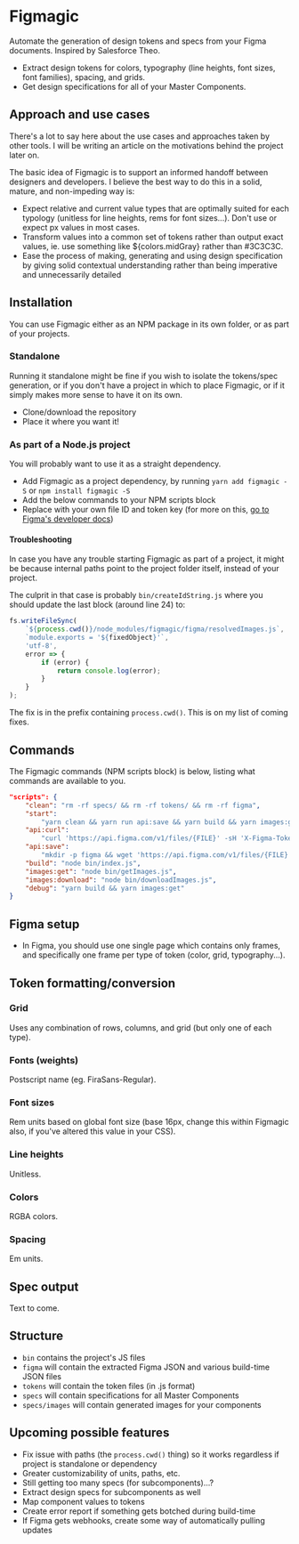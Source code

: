 # Figmagic

Automate the generation of design tokens and specs from your Figma documents. Inspired by Salesforce Theo.

* Extract design tokens for colors, typography (line heights, font sizes, font families), spacing, and grids.
* Get design specifications for all of your Master Components.

## Approach and use cases

There's a lot to say here about the use cases and approaches taken by other tools. I will be writing an article on the motivations behind the project later on.

The basic idea of Figmagic is to support an informed handoff between designers and developers. I believe the best way to do this in a solid, mature, and non-impeding way is:

* Expect relative and current value types that are optimally suited for each typology (unitless for line heights, rems for font sizes...). Don't use or expect px values in most cases.
* Transform values into a common set of tokens rather than output exact values, ie. use something like ${colors.midGray} rather than #3C3C3C.
* Ease the process of making, generating and using design specification by giving solid contextual understanding rather than being imperative and unnecessarily detailed

## Installation

You can use Figmagic either as an NPM package in its own folder, or as part of your projects.

### Standalone

Running it standalone might be fine if you wish to isolate the tokens/spec generation, or if you don't have a project in which to place Figmagic, or if it simply makes more sense to have it on its own.

* Clone/download the repository
* Place it where you want it!

### As part of a Node.js project

You will probably want to use it as a straight dependency.

* Add Figmagic as a project dependency, by running `yarn add figmagic -S` or `npm install figmagic -S`
* Add the below commands to your NPM scripts block
* Replace with your own file ID and token key (for more on this, [go to Figma's developer docs](https://www.figma.com/developers/docs))

#### Troubleshooting

In case you have any trouble starting Figmagic as part of a project, it might be because internal paths point to the project folder itself, instead of your project.

The culprit in that case is probably `bin/createIdString.js` where you should update the last block (around line 24) to:

```js
fs.writeFileSync(
	`${process.cwd()}/node_modules/figmagic/figma/resolvedImages.js`,
	`module.exports = '${fixedObject}'`,
	'utf-8',
	error => {
		if (error) {
			return console.log(error);
		}
	}
);
```

The fix is in the prefix containing `process.cwd()`. This is on my list of coming fixes.

## Commands

The Figmagic commands (NPM scripts block) is below, listing what commands are available to you.

```json
"scripts": {
	"clean": "rm -rf specs/ && rm -rf tokens/ && rm -rf figma",
	"start":
		"yarn clean && yarn run api:save && yarn build && yarn images:get && yarn images:download",
	"api:curl":
		"curl 'https://api.figma.com/v1/files/{FILE}' -sH 'X-Figma-Token: {TOKEN}' | python -m json.tool",
	"api:save":
		"mkdir -p figma && wget 'https://api.figma.com/v1/files/{FILE}' --header='X-Figma-Token: {TOKEN}' -O figma/figma.json",
	"build": "node bin/index.js",
	"images:get": "node bin/getImages.js",
	"images:download": "node bin/downloadImages.js",
	"debug": "yarn build && yarn images:get"
}
```

## Figma setup

* In Figma, you should use one single page which contains only frames, and specifically one frame per type of token (color, grid, typography...).

## Token formatting/conversion

### Grid

Uses any combination of rows, columns, and grid (but only one of each type).

### Fonts (weights)

Postscript name (eg. FiraSans-Regular).

### Font sizes

Rem units based on global font size (base 16px, change this within Figmagic also, if you've altered this value in your CSS).

### Line heights

Unitless.

### Colors

RGBA colors.

### Spacing

Em units.

## Spec output

Text to come.

## Structure

* `bin` contains the project's JS files
* `figma` will contain the extracted Figma JSON and various build-time JSON files
* `tokens` will contain the token files (in .js format)
* `specs` will contain specifications for all Master Components
* `specs/images` will contain generated images for your components

## Upcoming possible features

* Fix issue with paths (the `process.cwd()` thing) so it works regardless if project is standalone or dependency
* Greater customizability of units, paths, etc.
* Still getting too many specs (for subcomponents)...?
* Extract design specs for subcomponents as well
* Map component values to tokens
* Create error report if something gets botched during build-time
* If Figma gets webhooks, create some way of automatically pulling updates
